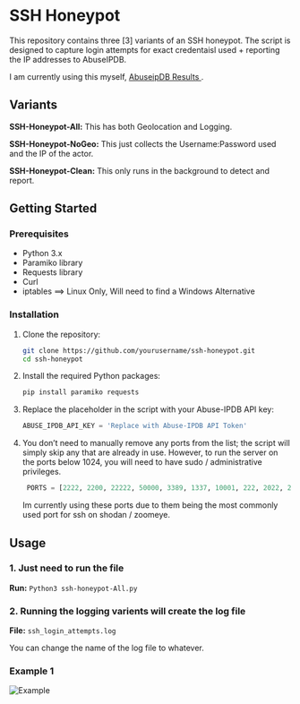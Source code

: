 # SSH Honeypot

This repository contains three [3] variants of an SSH honeypot. The script is designed to capture login attempts for exact credentaisl used + reporting the IP addresses to AbuseIPDB. 

I am currently using this myself, [ AbuseipDB Results ](https://www.abuseipdb.com/user/137416) .

## Variants
 **SSH-Honeypot-All:**   This has both Geolocation and Logging.
 
 **SSH-Honeypot-NoGeo:**   This just collects the Username:Password used and the IP of the actor.
 
 **SSH-Honeypot-Clean:**   This only runs in the background to detect and report. 

## Getting Started
### Prerequisites
- Python 3.x
- Paramiko library
- Requests library
- Curl
- iptables  ==> Linux Only, Will need to find a Windows Alternative

### Installation

1. Clone the repository:
    ```sh
    git clone https://github.com/yourusername/ssh-honeypot.git
    cd ssh-honeypot
    ```

2. Install the required Python packages:
    ```sh
    pip install paramiko requests
    ```

3. Replace the placeholder in the script with your Abuse-IPDB API key:
    ```python
    ABUSE_IPDB_API_KEY = 'Replace with Abuse-IPDB API Token'
    ```
4. You don’t need to manually remove any ports from the list; the script will simply skip any that are already in use.
    However, to run the server on the ports below 1024, you will need to have sudo / administrative privileges.
   ```python
    PORTS = [2222, 2200, 22222, 50000, 3389, 1337, 10001, 222, 2022, 2181, 23, 2000, 830, 2002, 5353, 8081, 6000, 5900]
    ```
   Im currently using these ports due to them being the most commonly used port for ssh on shodan / zoomeye.
   
## Usage

### 1. Just need to run the file

**Run:** `Python3 ssh-honeypot-All.py`

### 2. Running the logging varients will create the log file
**File:** `ssh_login_attempts.log`

   You can change the name of the log file to whatever.

  ### Example 1
   
![Example](https://github.com/user-attachments/assets/000ff986-2d39-4748-9d48-07d4eeb26f69)


